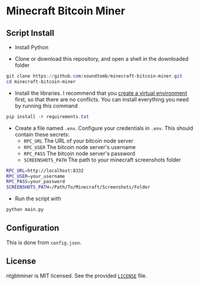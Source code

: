 # Minecraft Bitcoin Miner

## Script Install

* Install Python

* Clone or download this repository, and open a shell in the downloaded folder

```powershell
git clone https://github.com/soundtomb/minecraft-bitcoin-miner.git
cd minecraft-bitcoin-miner
```

* Install the libraries. I recommend that you [create a virtual environment](https://docs.python.org/3/library/venv.html) first, so that there are no conflicts. You can install everything you need by running this command

```powershell
pip install -r requirements.txt
```

* Create a file named `.env`. Configure your credentials in `.env`. This should contain these secrets:
  * `RPC_URL` The URL of your bitcoin node server
  * `RPC_USER` The bitcoin node server's username
  * `RPC_PASS` The bitcoin node server's password
  * `SCREENSHOTS_PATH` The path to your minecraft screenshots folder
  
```sh
RPC_URL=http://localhost:8332
RPC_USER=your_username
RPC_PASS=your_password
SCREENSHOTS_PATH=/Path/To/Minecraft/Screenshots/Folder
```

* Run the script with

```sh
python main.py
```

## Configuration

This is done from `config.json`.

## License

ntgbtminer is MIT licensed. See the provided [`LICENSE`](LICENSE) file.
